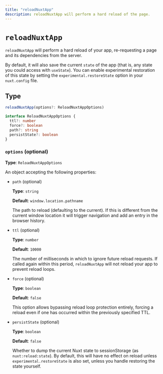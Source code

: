 ```yaml
---
title: "reloadNuxtApp"
description: reloadNuxtApp will perform a hard reload of the page.
---
```


# `reloadNuxtApp`

`reloadNuxtApp` will perform a hard reload of your app, re-requesting a page and its dependencies from the server.

By default, it will also save the current `state` of the app (that is, any state you could access with `useState`). You can enable experimental restoration of this state by setting the `experimental.restoreState` option in your `nuxt.config` file.

## Type

```ts
reloadNuxtApp(options?: ReloadNuxtAppOptions)

interface ReloadNuxtAppOptions {
  ttl?: number
  force?: boolean
  path?: string
  persistState?: boolean
}
```

### `options` (optional)

**Type**: `ReloadNuxtAppOptions`

An object accepting the following properties:

- `path` (optional)

  **Type**: `string`

  **Default**: `window.location.pathname`

  The path to reload (defaulting to the current). If this is different from the current window location it
  will trigger navigation and add an entry in the browser history.

- `ttl` (optional)

  **Type**: `number`

  **Default**: `10000`

  The number of milliseconds in which to ignore future reload requests. If called again within this period,
  `reloadNuxtApp` will not reload your app to prevent reload loops.

- `force` (optional)

  **Type**: `boolean`

  **Default**: `false`

  This option allows bypassing reload loop protection entirely, forcing a reload even if one has occurred within
  the previously specified TTL.

- `persistState` (optional)

  **Type**: `boolean`

  **Default**: `false`

  Whether to dump the current Nuxt state to sessionStorage (as `nuxt:reload:state`). By default, this will have no
  effect on reload unless `experimental.restoreState` is also set, unless you handle restoring the state yourself.
